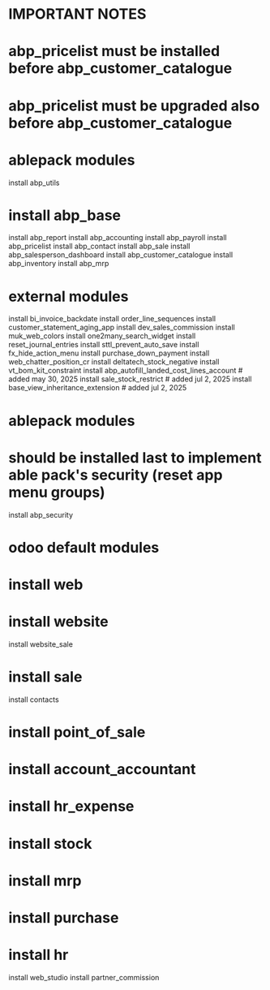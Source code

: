 # IMPORTANT NOTES
# abp_pricelist must be installed before abp_customer_catalogue 
# abp_pricelist must be upgraded also before abp_customer_catalogue 

# ablepack modules
install abp_utils
# install abp_base
install abp_report
install abp_accounting
install abp_payroll
install abp_pricelist
install abp_contact
install abp_sale
install abp_salesperson_dashboard
install abp_customer_catalogue
install abp_inventory
install abp_mrp

# external modules
install bi_invoice_backdate
install order_line_sequences
install customer_statement_aging_app
install dev_sales_commission
install muk_web_colors
install one2many_search_widget
install reset_journal_entries
install sttl_prevent_auto_save
install fx_hide_action_menu
install purchase_down_payment
install web_chatter_position_cr
install deltatech_stock_negative
install vt_bom_kit_constraint
install abp_autofill_landed_cost_lines_account # added may 30, 2025
install sale_stock_restrict # added jul 2, 2025
install base_view_inheritance_extension # added jul 2, 2025

# ablepack modules
# should be installed last to implement able pack's security (reset app menu groups)
install abp_security

# odoo default modules
# install web
# install website
install website_sale
# install sale
install contacts
# install point_of_sale
# install account_accountant
# install hr_expense
# install stock
# install mrp
# install purchase
# install hr
install web_studio
install partner_commission
